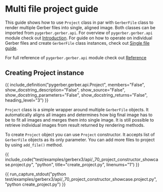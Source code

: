 # Multi file project guide

This guide shows how to use `Project` class in par with `GerberFile` class to render
multiple Gerber files into single, aligned image. Both classes can be imported from
`pygerber.gerber.api`. For overview of `pygerber.gerber.api` module check out
[Introduction](./00_introduction.md). For guide on how to operate on individual Gerber
files and create `GerberFile` class instances, check out
[Single file guide](./01_single_file.md).

For full reference of `pygerber.gerber.api` module check out
[Reference](./20_pygerber_gerber_api_reference.md)

## Creating Project instance

{{ include_definition("pygerber.gerber.api.Project", members="False", show_docstring_description="False", show_source="False", show_docstring_parameters="False", show_docstring_returns="False", heading_level="3") }}

`Project` class is a simple wrapper around multiple `GerberFile` objects. It
automatically aligns all images and determines how big final image has to be to fit all
images and merges them into single image. It is still possible to retrieve individual
images from result returned by rendering methods.

To create `Project` object you can use `Project` constructor. It accepts list of
`GerberFile` objects as its only parameter. You can add more files to project by using
`add_file()` method.

{{ include_code("test/examples/gerberx3/api/_70_project_constructor_showcase.project.py", "python", title="create_project.py", linenums="1") }}

{{ run_capture_stdout("python test/examples/gerberx3/api/_70_project_constructor_showcase.project.py", "python create_project.py") }}
